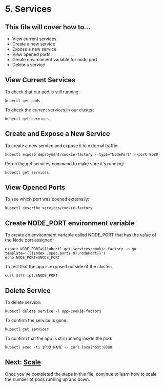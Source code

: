 # 5. Services
## This file will cover how to...
- View current services
- Create a new service
- Expose a new service
- View opened ports
- Create environment variable for node port
- Delete a service

## View Current Services
To check that our pod is still running:
```
kubectl get pods
```

To check the current services in our cluster:
```
kubectl get services
```
## Create and Expose a New Service
To create a new service and expose it to external traffic:
```
kubectl expose deployment/cookie-factory --type="NodePort" --port 8080
```

Rerun the get services command to make sure it's running:
```
kubectl get services
```
## View Opened Ports
To see which port was opened externally:
```
kubectl describe services/cookie-factory
```
## Create NODE_PORT environment variable
To create an environment variable called NODE_PORT that has the value of the Node port assigned:
```
export NODE_PORT=$(kubectl get services/cookie-factory -o go-template='{{(index .spec.ports 0).nodePort}}')
echo NODE_PORT=$NODE_PORT
```

To test that the app is exposed outside of the cluster:
```
curl $(??-ip):$NODE_PORT
```
## Delete Service
To delete service:
```
kubectl delete service -l app=cookie-factory
```

To confirm the service is gone:
```
kubectl get services
```

To confirm that the app is still running inside the pod:
```
kubectl exec -ti $POD_NAME -- curl localhost:8080
```

## Next: [Scale](./Step6_Scale.md)
Once you've completed the steps in this file, continue to learn how to scale the number of pods running up and down.